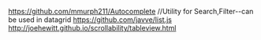https://github.com/mmurph211/Autocomplete
//Utility for Search,Filter--can be used in datagrid
https://github.com/javve/list.js
http://joehewitt.github.io/scrollability/tableview.html
